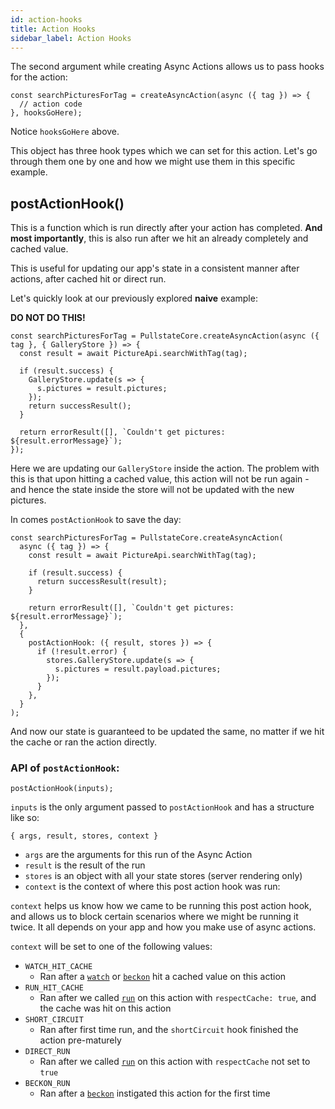 ```yaml
---
id: action-hooks
title: Action Hooks
sidebar_label: Action Hooks
---
```


The second argument while creating Async Actions allows us to pass hooks for the action:

```tsx
const searchPicturesForTag = createAsyncAction(async ({ tag }) => {
  // action code
}, hooksGoHere);
```

Notice `hooksGoHere` above.

This object has three hook types which we can set for this action. Let's go through them one by one and how we might use them in this specific example.

## postActionHook()

This is a function which is run directly after your action has completed. **And most importantly**, this is also run after we hit an already completely and cached value.

This is useful for updating our app's state in a consistent manner after actions, after cached hit or direct run.

Let's quickly look at our previously explored **naive** example:

**DO NOT DO THIS!**

```tsx
const searchPicturesForTag = PullstateCore.createAsyncAction(async ({ tag }, { GalleryStore }) => {
  const result = await PictureApi.searchWithTag(tag);

  if (result.success) {
    GalleryStore.update(s => {
      s.pictures = result.pictures;
    });
    return successResult();
  }

  return errorResult([], `Couldn't get pictures: ${result.errorMessage}`);
});
```

Here we are updating our `GalleryStore` inside the action. The problem with this is that upon hitting a cached value, this action will not be run again - and hence the state inside the store will not be updated with the new pictures.

In comes `postActionHook` to save the day:

```tsx
const searchPicturesForTag = PullstateCore.createAsyncAction(
  async ({ tag }) => {
    const result = await PictureApi.searchWithTag(tag);

    if (result.success) {
      return successResult(result);
    }

    return errorResult([], `Couldn't get pictures: ${result.errorMessage}`);
  },
  {
    postActionHook: ({ result, stores }) => {
      if (!result.error) {
        stores.GalleryStore.update(s => {
          s.pictures = result.payload.pictures;
        });
      }
    },
  }
);
```

And now our state is guaranteed to be updated the same, no matter if we hit the cache or ran the action directly.

### API of `postActionHook`:

```tsx
postActionHook(inputs);
```

`inputs` is the only argument passed to `postActionHook` and has a structure like so:

```tsx
{ args, result, stores, context }
```

* `args` are the arguments for this run of the Async Action
* `result` is the result of the run
* `stores` is an object with all your state stores (server rendering only)
* `context` is the context of where this post action hook was run:
    
`context` helps us know how we came to be running this post action hook, and allows us to block certain scenarios where we might be running it twice. It all depends on your app and how you make use of async actions.

`context` will be set to one of the following values:

* `WATCH_HIT_CACHE`
  * Ran after a [`watch`](watching-async-action.md) or [`beckon`](beckoning-async-action.md) hit a cached value on this action
* `RUN_HIT_CACHE`
  * Ran after we called [`run`](running-async-action.md) on this action with `respectCache: true`, and the cache was hit on this action
* `SHORT_CIRCUIT`
  * Ran after first time run, and the `shortCircuit` hook finished the action pre-maturely
* `DIRECT_RUN`
  * Ran after we called [`run`](running-async-action.md) on this action with `respectCache` not set to `true`
* `BECKON_RUN`
  * Ran after a [`beckon`](beckoning-async-action.md) instigated this action for the first time